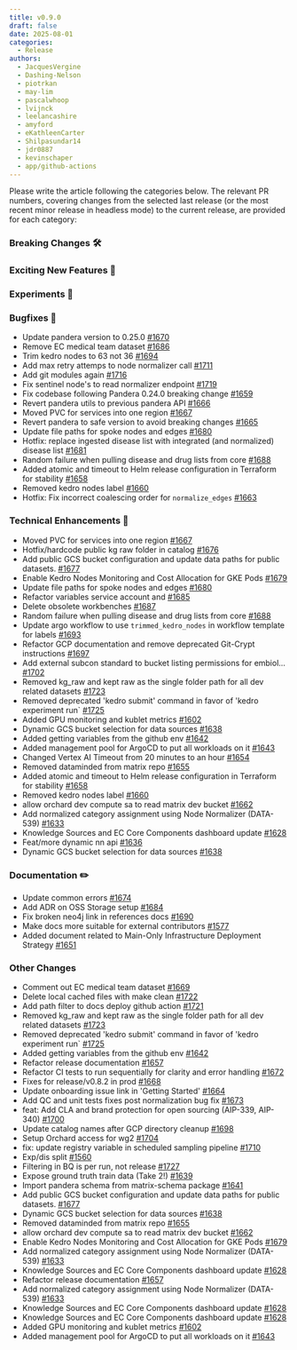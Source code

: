 ```yaml
---
title: v0.9.0
draft: false
date: 2025-08-01
categories:
  - Release
authors:
  - JacquesVergine
  - Dashing-Nelson
  - piotrkan
  - may-lim
  - pascalwhoop
  - lvijnck
  - leelancashire
  - amyford
  - eKathleenCarter
  - Shilpasundar14
  - jdr0887
  - kevinschaper
  - app/github-actions
---
```

Please write the article following the categories below. The relevant PR numbers, covering changes from the selected last release (or the most recent minor release in headless mode) to the current release, are provided for each category:

### Breaking Changes 🛠
### Exciting New Features 🎉
### Experiments 🧪
### Bugfixes 🐛
- Update pandera version to 0.25.0 [#1670](https://github.com/everycure-org/matrix/pull/1670)
- Remove EC medical team dataset [#1686](https://github.com/everycure-org/matrix/pull/1686)
- Trim kedro nodes to 63 not 36 [#1694](https://github.com/everycure-org/matrix/pull/1694)
- Add max retry attemps to node normalizer call [#1711](https://github.com/everycure-org/matrix/pull/1711)
- Add git modules again [#1716](https://github.com/everycure-org/matrix/pull/1716)
- Fix sentinel node's to read normalizer endpoint [#1719](https://github.com/everycure-org/matrix/pull/1719)
- Fix codebase following Pandera 0.24.0 breaking change [#1659](https://github.com/everycure-org/matrix/pull/1659)
- Revert pandera utils to previous pandera API [#1666](https://github.com/everycure-org/matrix/pull/1666)
- Moved PVC for services into one region [#1667](https://github.com/everycure-org/matrix/pull/1667)
- Revert pandera to safe version to avoid breaking changes [#1665](https://github.com/everycure-org/matrix/pull/1665)
- Update file paths for spoke nodes and edges [#1680](https://github.com/everycure-org/matrix/pull/1680)
- Hotfix: replace ingested disease list with integrated (and normalized) disease list [#1681](https://github.com/everycure-org/matrix/pull/1681)
- Random failure when pulling disease and drug lists from core [#1688](https://github.com/everycure-org/matrix/pull/1688)
- Added atomic and timeout to Helm release configuration in Terraform for stability [#1658](https://github.com/everycure-org/matrix/pull/1658)
- Removed kedro nodes label [#1660](https://github.com/everycure-org/matrix/pull/1660)
- Hotfix: Fix incorrect coalescing order for `normalize_edges` [#1663](https://github.com/everycure-org/matrix/pull/1663)
### Technical Enhancements 🧰
- Moved PVC for services into one region [#1667](https://github.com/everycure-org/matrix/pull/1667)
- Hotfix/hardcode public kg raw folder in catalog [#1676](https://github.com/everycure-org/matrix/pull/1676)
- Add public GCS bucket configuration and update data paths for public datasets. [#1677](https://github.com/everycure-org/matrix/pull/1677)
- Enable Kedro Nodes Monitoring and Cost Allocation for GKE Pods [#1679](https://github.com/everycure-org/matrix/pull/1679)
- Update file paths for spoke nodes and edges [#1680](https://github.com/everycure-org/matrix/pull/1680)
- Refactor variables service account and [#1685](https://github.com/everycure-org/matrix/pull/1685)
- Delete obsolete workbenches [#1687](https://github.com/everycure-org/matrix/pull/1687)
- Random failure when pulling disease and drug lists from core [#1688](https://github.com/everycure-org/matrix/pull/1688)
- Update argo workflow to use `trimmed_kedro_nodes` in workflow template for labels [#1693](https://github.com/everycure-org/matrix/pull/1693)
- Refactor GCP documentation and remove deprecated Git-Crypt instructions [#1697](https://github.com/everycure-org/matrix/pull/1697)
- Add external subcon standard to bucket listing permissions for embiol… [#1702](https://github.com/everycure-org/matrix/pull/1702)
- Removed kg_raw and kept raw as the single folder path for all dev related datasets [#1723](https://github.com/everycure-org/matrix/pull/1723)
- Removed deprecated 'kedro submit' command in favor of 'kedro experiment run` [#1725](https://github.com/everycure-org/matrix/pull/1725)
- Added GPU monitoring and kublet metrics [#1602](https://github.com/everycure-org/matrix/pull/1602)
- Dynamic GCS bucket selection for data sources [#1638](https://github.com/everycure-org/matrix/pull/1638)
- Added getting variables from the github env [#1642](https://github.com/everycure-org/matrix/pull/1642)
- Added management pool for ArgoCD to put all workloads on it [#1643](https://github.com/everycure-org/matrix/pull/1643)
- Changed Vertex AI Timeout from 20 minutes to an hour [#1654](https://github.com/everycure-org/matrix/pull/1654)
- Removed dataminded from matrix repo [#1655](https://github.com/everycure-org/matrix/pull/1655)
- Added atomic and timeout to Helm release configuration in Terraform for stability [#1658](https://github.com/everycure-org/matrix/pull/1658)
- Removed kedro nodes label [#1660](https://github.com/everycure-org/matrix/pull/1660)
- allow orchard dev compute sa to read matrix dev bucket [#1662](https://github.com/everycure-org/matrix/pull/1662)
- Add normalized category assignment using Node Normalizer (DATA-539) [#1633](https://github.com/everycure-org/matrix/pull/1633)
- Knowledge Sources and EC Core Components dashboard update [#1628](https://github.com/everycure-org/matrix/pull/1628)
- Feat/more dynamic nn api [#1636](https://github.com/everycure-org/matrix/pull/1636)
- Dynamic GCS bucket selection for data sources [#1638](https://github.com/everycure-org/matrix/pull/1638)
### Documentation ✏️
- Update common errors [#1674](https://github.com/everycure-org/matrix/pull/1674)
- Add ADR on OSS Storage setup [#1684](https://github.com/everycure-org/matrix/pull/1684)
- Fix broken neo4j link in references docs [#1690](https://github.com/everycure-org/matrix/pull/1690)
- Make docs more suitable for external contributors [#1577](https://github.com/everycure-org/matrix/pull/1577)
- Added document related to Main-Only Infrastructure Deployment Strategy [#1651](https://github.com/everycure-org/matrix/pull/1651)
### Other Changes
- Comment out EC medical team dataset [#1669](https://github.com/everycure-org/matrix/pull/1669)
- Delete local cached files with make clean [#1722](https://github.com/everycure-org/matrix/pull/1722)
- Add path filter to docs deploy github action [#1721](https://github.com/everycure-org/matrix/pull/1721)
- Removed kg_raw and kept raw as the single folder path for all dev related datasets [#1723](https://github.com/everycure-org/matrix/pull/1723)
- Removed deprecated 'kedro submit' command in favor of 'kedro experiment run` [#1725](https://github.com/everycure-org/matrix/pull/1725)
- Added getting variables from the github env [#1642](https://github.com/everycure-org/matrix/pull/1642)
- Refactor release documentation [#1657](https://github.com/everycure-org/matrix/pull/1657)
- Refactor CI tests to run sequentially for clarity and error handling [#1672](https://github.com/everycure-org/matrix/pull/1672)
- Fixes for release/v0.8.2 in prod [#1668](https://github.com/everycure-org/matrix/pull/1668)
- Update onboarding issue link in 'Getting Started' [#1664](https://github.com/everycure-org/matrix/pull/1664)
- Add QC and unit tests fixes post normalization bug fix [#1673](https://github.com/everycure-org/matrix/pull/1673)
- feat: Add CLA and brand protection for open sourcing (AIP-339, AIP-340) [#1700](https://github.com/everycure-org/matrix/pull/1700)
- Update catalog names after GCP directory cleanup [#1698](https://github.com/everycure-org/matrix/pull/1698)
- Setup Orchard access for wg2 [#1704](https://github.com/everycure-org/matrix/pull/1704)
- fix: update registry variable in scheduled sampling pipeline [#1710](https://github.com/everycure-org/matrix/pull/1710)
- Exp/dis split [#1560](https://github.com/everycure-org/matrix/pull/1560)
- Filtering in BQ is per run, not release [#1727](https://github.com/everycure-org/matrix/pull/1727)
- Expose ground truth train data (Take 2!) [#1639](https://github.com/everycure-org/matrix/pull/1639)
- Import pandera schema from matrix-schema package [#1641](https://github.com/everycure-org/matrix/pull/1641)
- Add public GCS bucket configuration and update data paths for public datasets. [#1677](https://github.com/everycure-org/matrix/pull/1677)
- Dynamic GCS bucket selection for data sources [#1638](https://github.com/everycure-org/matrix/pull/1638)
- Removed dataminded from matrix repo [#1655](https://github.com/everycure-org/matrix/pull/1655)
- allow orchard dev compute sa to read matrix dev bucket [#1662](https://github.com/everycure-org/matrix/pull/1662)
- Enable Kedro Nodes Monitoring and Cost Allocation for GKE Pods [#1679](https://github.com/everycure-org/matrix/pull/1679)
- Add normalized category assignment using Node Normalizer (DATA-539) [#1633](https://github.com/everycure-org/matrix/pull/1633)
- Knowledge Sources and EC Core Components dashboard update [#1628](https://github.com/everycure-org/matrix/pull/1628)
- Refactor release documentation [#1657](https://github.com/everycure-org/matrix/pull/1657)
- Add normalized category assignment using Node Normalizer (DATA-539) [#1633](https://github.com/everycure-org/matrix/pull/1633)
- Knowledge Sources and EC Core Components dashboard update [#1628](https://github.com/everycure-org/matrix/pull/1628)
- Knowledge Sources and EC Core Components dashboard update [#1628](https://github.com/everycure-org/matrix/pull/1628)
- Added GPU monitoring and kublet metrics [#1602](https://github.com/everycure-org/matrix/pull/1602)
- Added management pool for ArgoCD to put all workloads on it [#1643](https://github.com/everycure-org/matrix/pull/1643)